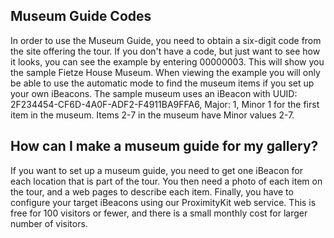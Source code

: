 ---
---

## Museum Guide Codes

In order to use the Museum Guide, you need to obtain a six-digit code from the site offering the tour.
If you don't have a code, but just want to see how it looks, you can see the example by entering 00000003.  This will show you the sample Fietze House Museum.  When viewing
the example you will only be able to use the automatic mode to find the museum items if you set up your own iBeacons.  The sample museum uses an iBeacon with UUID: 2F234454-CF6D-4A0F-ADF2-F4911BA9FFA6, Major: 1, Minor 1 for the first item in the museum.  Items 2-7 in the museum have Minor values 2-7.

## How can I make a museum guide for my gallery?

If you want to set up a museum guide, you need to get one iBeacon for each location that is part of the tour.  You then need a photo of each item on the tour, and 
a web pages to describe each item.  Finally, you have to configure your target
iBeacons using our ProximityKit web service.  This is free for 100 visitors or fewer, and there is a small monthly cost for
larger number of visitors.

